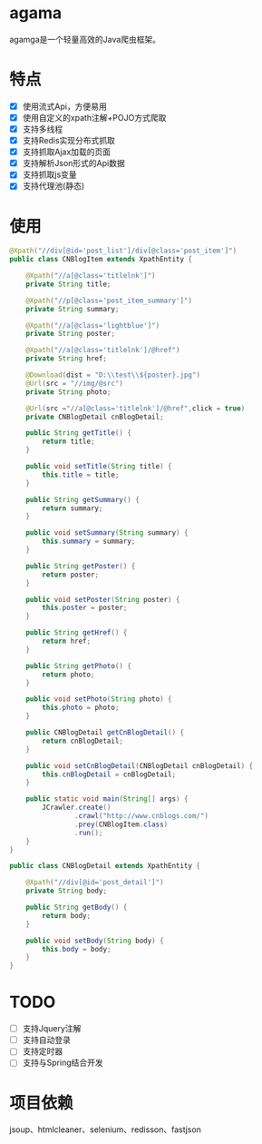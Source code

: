 # agama
agamga是一个轻量高效的Java爬虫框架。

# 特点
- [x] 使用流式Api，方便易用
- [x] 使用自定义的xpath注解+POJO方式爬取
- [x] 支持多线程
- [x] 支持Redis实现分布式抓取
- [x] 支持抓取Ajax加载的页面
- [x] 支持解析Json形式的Api数据
- [x] 支持抓取js变量
- [X] 支持代理池(静态)

# 使用
```java
@Xpath("//div[@id='post_list']/div[@class='post_item']")
public class CNBlogItem extends XpathEntity {

    @Xpath("//a[@class='titlelnk']")
    private String title;

    @Xpath("//p[@class='post_item_summary']")
    private String summary;

    @Xpath("//a[@class='lightblue']")
    private String poster;

    @Xpath("//a[@class='titlelnk']/@href")
    private String href;

    @Download(dist = "D:\\test\\${poster}.jpg")
    @Url(src = "//img/@src")
    private String photo;

    @Url(src ="//a[@class='titlelnk']/@href",click = true)
    private CNBlogDetail cnBlogDetail;

    public String getTitle() {
        return title;
    }

    public void setTitle(String title) {
        this.title = title;
    }

    public String getSummary() {
        return summary;
    }

    public void setSummary(String summary) {
        this.summary = summary;
    }

    public String getPoster() {
        return poster;
    }

    public void setPoster(String poster) {
        this.poster = poster;
    }

    public String getHref() {
        return href;
    }

    public String getPhoto() {
        return photo;
    }

    public void setPhoto(String photo) {
        this.photo = photo;
    }

    public CNBlogDetail getCnBlogDetail() {
        return cnBlogDetail;
    }

    public void setCnBlogDetail(CNBlogDetail cnBlogDetail) {
        this.cnBlogDetail = cnBlogDetail;
    }

    public static void main(String[] args) {
        JCrawler.create()
                .crawl("http://www.cnblogs.com/")
                .prey(CNBlogItem.class)
                .run();
    }
}
```

```java
public class CNBlogDetail extends XpathEntity {

    @Xpath("//div[@id='post_detail']")
    private String body;

    public String getBody() {
        return body;
    }

    public void setBody(String body) {
        this.body = body;
    }
}
```

# TODO
- [ ] 支持Jquery注解
- [ ] 支持自动登录
- [ ] 支持定时器
- [ ] 支持与Spring结合开发

# 项目依赖
jsoup、htmlcleaner、selenium、redisson、fastjson
